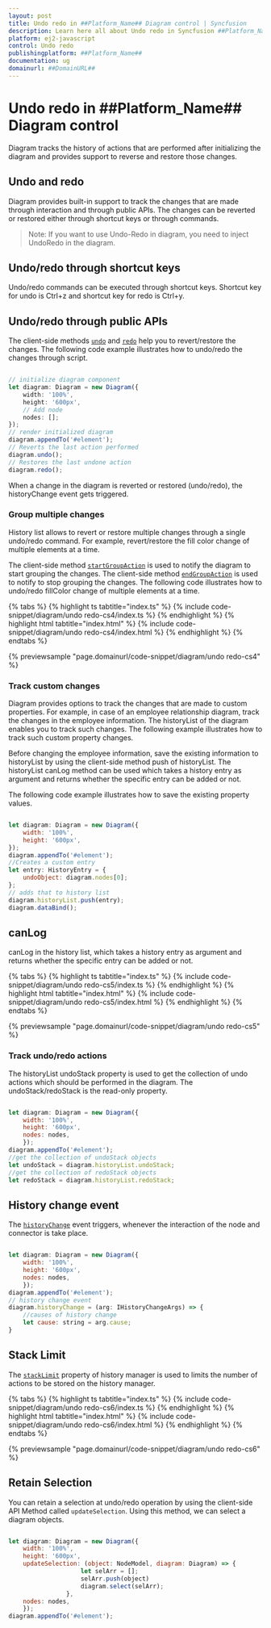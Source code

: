 ```yaml
---
layout: post
title: Undo redo in ##Platform_Name## Diagram control | Syncfusion
description: Learn here all about Undo redo in Syncfusion ##Platform_Name## Diagram control of Syncfusion Essential JS 2 and more.
platform: ej2-javascript
control: Undo redo 
publishingplatform: ##Platform_Name##
documentation: ug
domainurl: ##DomainURL##
---
```


# Undo redo in ##Platform_Name## Diagram control

Diagram tracks the history of actions that are performed after initializing the diagram and provides support to reverse and restore those changes.

## Undo and redo

Diagram provides built-in support to track the changes that are made through interaction and through public APIs. The changes can be reverted or restored either through shortcut keys or through commands.

>Note: If you want to use Undo-Redo in diagram, you need to inject UndoRedo in the diagram.

## Undo/redo through shortcut keys

Undo/redo commands can be executed through shortcut keys. Shortcut key for undo is Ctrl+z and shortcut key for redo is Ctrl+y.

## Undo/redo through public APIs

The client-side methods [`undo`](../api/diagram) and [`redo`](../api/diagram) help you to revert/restore the changes. The following code example illustrates how to undo/redo the changes through script.

```ts

// initialize diagram component
let diagram: Diagram = new Diagram({
    width: '100%',
    height: '600px',
    // Add node
    nodes: [];
});
// render initialized diagram
diagram.appendTo('#element');
// Reverts the last action performed
diagram.undo();
// Restores the last undone action
diagram.redo();
```

When a change in the diagram is reverted or restored (undo/redo), the historyChange event gets triggered.

### Group multiple changes

History list allows to revert or restore multiple changes through a single undo/redo command. For example, revert/restore the fill color change of multiple elements at a time.

The client-side method [`startGroupAction`](../api/diagram) is used to notify the diagram to start grouping the changes. The client-side method [`endGroupAction`](../api/diagram) is used to notify to stop grouping the changes. The following code illustrates how to undo/redo fillColor change of multiple elements at a time.

{% tabs %}
{% highlight ts tabtitle="index.ts" %}
{% include code-snippet/diagram/undo redo-cs4/index.ts %}
{% endhighlight %}
{% highlight html tabtitle="index.html" %}
{% include code-snippet/diagram/undo redo-cs4/index.html %}
{% endhighlight %}
{% endtabs %}
          
{% previewsample "page.domainurl/code-snippet/diagram/undo redo-cs4" %}

### Track custom changes

Diagram provides options to track the changes that are made to custom properties. For example, in case of an employee relationship diagram, track the changes in the employee information. The historyList of the diagram enables you to track such changes. The following example illustrates how to track such custom property changes.

Before changing the employee information, save the existing information to historyList by using the client-side method push of historyList.
The historyList canLog method can be used which takes a history entry as argument and returns whether the specific entry can be added or not.

The following code example illustrates how to save the existing property values.

```javascript

let diagram: Diagram = new Diagram({
    width: '100%',
    height: '600px',
});
diagram.appendTo('#element');
//Creates a custom entry
let entry: HistoryEntry = {
    undoObject: diagram.nodes[0];
};
// adds that to history list
diagram.historyList.push(entry);
diagram.dataBind();
```

## canLog

canLog in the history list, which takes a history entry as argument and returns whether the specific entry can be added or not.

{% tabs %}
{% highlight ts tabtitle="index.ts" %}
{% include code-snippet/diagram/undo redo-cs5/index.ts %}
{% endhighlight %}
{% highlight html tabtitle="index.html" %}
{% include code-snippet/diagram/undo redo-cs5/index.html %}
{% endhighlight %}
{% endtabs %}
          
{% previewsample "page.domainurl/code-snippet/diagram/undo redo-cs5" %}

### Track undo/redo actions

The historyList undoStack property is used to get the collection of undo actions which should be performed in the diagram.
The undoStack/redoStack is the read-only property.

```javascript

let diagram: Diagram = new Diagram({
    width: '100%',
    height: '600px',
    nodes: nodes,
    });
diagram.appendTo('#element');
//get the collection of undoStack objects
let undoStack = diagram.historyList.undoStack;
//get the collection of redoStack objects
let redoStack = diagram.historyList.redoStack;
```

## History change event

The [`historyChange`](../api/diagram) event triggers, whenever the interaction of the node and connector is take place.

```javascript

let diagram: Diagram = new Diagram({
    width: '100%',
    height: '600px',
    nodes: nodes,
    });
diagram.appendTo('#element');
// history change event
diagram.historyChange = (arg: IHistoryChangeArgs) => {
    //causes of history change
    let cause: string = arg.cause;
}

```

## Stack Limit

The [`stackLimit`](../api/diagram) property of history manager is used to limits the number of actions to be stored on the history manager.

{% tabs %}
{% highlight ts tabtitle="index.ts" %}
{% include code-snippet/diagram/undo redo-cs6/index.ts %}
{% endhighlight %}
{% highlight html tabtitle="index.html" %}
{% include code-snippet/diagram/undo redo-cs6/index.html %}
{% endhighlight %}
{% endtabs %}
          
{% previewsample "page.domainurl/code-snippet/diagram/undo redo-cs6" %}

## Retain Selection

You can retain a selection at undo/redo operation by using the client-side API Method called `updateSelection`.  Using this method, we can select a diagram objects.

```javascript

let diagram: Diagram = new Diagram({
    width: '100%',
    height: '600px',
    updateSelection: (object: NodeModel, diagram: Diagram) => {
                    let selArr = [];
                    selArr.push(object)
                    diagram.select(selArr);
                },
    nodes: nodes,
    });
diagram.appendTo('#element');

```
